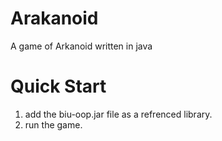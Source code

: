# Arakanoid
A game of Arkanoid written in java

# Quick Start
1. add the biu-oop.jar file as a refrenced library.
2. run the game.
